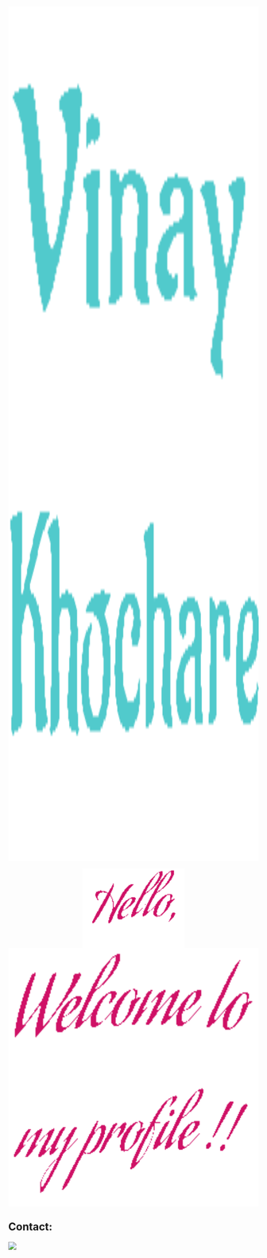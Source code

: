 <p align="center">
<img align="center"   height="860" width=""  src='khochare.gif' />
<img align="center"   height="860" width=""  src='vinay.gif' />
</p>

<p align="center">
<img align="center"   height="160" width=""  src='welcomeh.gif' />
<img align="center"   height="260" width=""  src='welcomew.gif' />
<img align="center"   height="260" width=""  src='welcomep.gif' />
</p>    
      
## Contact:
<a target="_blank" href="https://www.linkedin.com/in/vinaykhochare/"><img src="https://img.shields.io/badge/-LinkedIn-0077B5?style=for-the-badge&logo=Linkedin&logoColor=white"></img></a>
